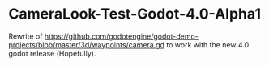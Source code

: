 # CameraLook-Test-Godot-4.0-Alpha1
Rewrite of  https://github.com/godotengine/godot-demo-projects/blob/master/3d/waypoints/camera.gd to work with the new 4.0 godot release (Hopefully).
